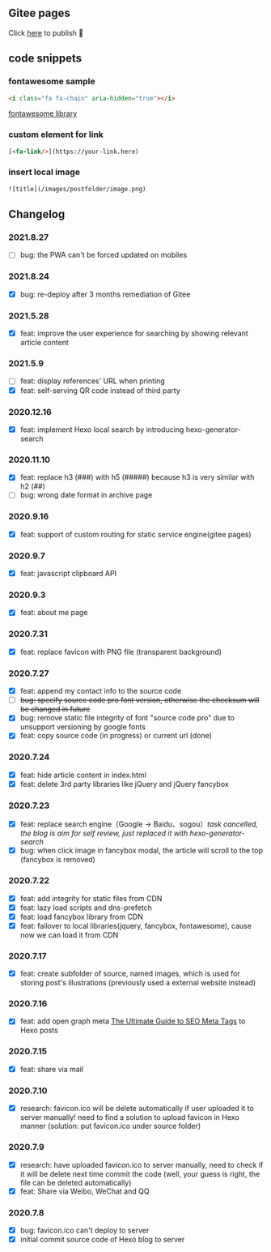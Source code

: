 ## Gitee pages

Click [here](https://gitee.com/nextwave/nextwave/pages) to publish 🙂

## code snippets

### fontawesome sample

``` html
<i class="fa fa-chain" aria-hidden="true"></i>
```

[fontawesome library](http://www.fontawesome.com.cn/faicons/)

### custom element for link

``` html
[<fa-link/>](https://your-link.here)
```

### insert local image

``` html
![title](/images/postfolder/image.png)
```

## Changelog

### 2021.8.27

- [ ] bug: the PWA can't be forced updated on mobiles

### 2021.8.24

- [x] bug: re-deploy after 3 months remediation of Gitee

### 2021.5.28

- [x] feat: improve the user experience for searching by showing relevant article content

### 2021.5.9

- [ ] feat: display references' URL when printing
- [x] feat: self-serving QR code instead of third party

### 2020.12.16

- [x] feat: implement Hexo local search by introducing hexo-generator-search

### 2020.11.10

- [x] feat: replace h3 (###) with h5 (#####) because h3 is very similar with h2 (##)
- [ ] bug: wrong date format in archive page

### 2020.9.16

- [x] feat: support of custom routing for static service engine(gitee pages)

### 2020.9.7

- [x] feat: javascript clipboard API

### 2020.9.3

- [x] feat: about me page

### 2020.7.31

- [x] feat: replace favicon with PNG file (transparent background)

### 2020.7.27

- [x] feat: append my contact info to the source code
- [ ] ~~bug: specify source code pro font version, otherwise the checksum will be changed in future~~ 
- [x] bug: remove static file integrity of font "source code pro" due to unsupport versioning by google fonts
- [x] feat: copy source code (in progress) or current url (done)

### 2020.7.24

- [x] feat: hide article content in index.html
- [x] feat: delete 3rd party libraries like jQuery and jQuery fancybox

### 2020.7.23

- [x] feat: replace search engine（Google -> Baidu、sogou）*task cancelled, the blog is aim for self review, just replaced it with hexo-generator-search*
- [x] bug: when click image in fancybox modal, the article will scroll to the top (fancybox is removed)

### 2020.7.22

- [x] feat: add integrity for static files from CDN
- [x] feat: lazy load scripts and dns-prefetch
- [x] feat: load fancybox library from CDN
- [x] feat: failover to local libraries(jquery, fancybox, fontawesome), cause now we can load it from CDN

### 2020.7.17

- [x] feat: create subfolder of source, named images, which is used for storing post's illustrations (previously used a external website instead)

### 2020.7.16

- [x] feat: add open graph meta [The Ultimate Guide to SEO Meta Tags](https://moz.com/blog/the-ultimate-guide-to-seo-meta-tags) to Hexo posts

### 2020.7.15

- [x] feat: share via mail

### 2020.7.10

- [x] research: favicon.ico will be delete automatically if user uploaded it to server manually! need to find a solution to upload favicon in Hexo manner (solution: put favicon.ico under source folder)

### 2020.7.9

- [x] research: have uploaded favicon.ico to server manually, need to check if it will be delete next time commit the code (well, your guess is right, the file can be deleted automatically)
- [x] feat: Share via Weibo, WeChat and QQ

### 2020.7.8

- [x] bug: favicon.ico can't deploy to server
- [x] initial commit source code of Hexo blog to server
